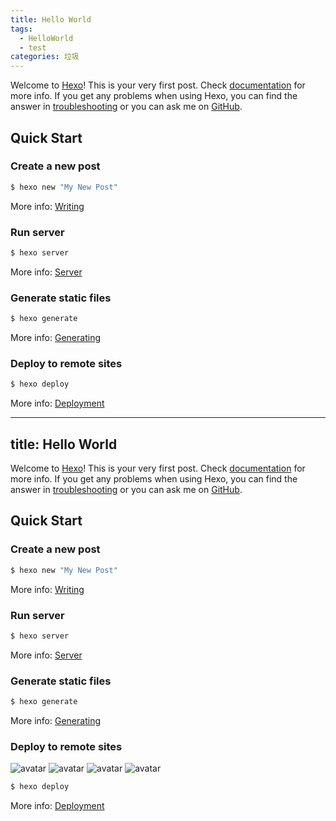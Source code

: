 ```yaml
---
title: Hello World
tags: 
  - HelloWorld
  - test
categories: 垃圾
---
```

Welcome to [Hexo](https://hexo.io/)! This is your very first post. Check [documentation](https://hexo.io/docs/) for more info. If you get any problems when using Hexo, you can find the answer in [troubleshooting](https://hexo.io/docs/troubleshooting.html) or you can ask me on [GitHub](https://github.com/hexojs/hexo/issues).

## Quick Start

### Create a new post

``` bash
$ hexo new "My New Post"
```

More info: [Writing](https://hexo.io/docs/writing.html)

### Run server

``` bash
$ hexo server
```

More info: [Server](https://hexo.io/docs/server.html)

### Generate static files

``` bash
$ hexo generate
```

More info: [Generating](https://hexo.io/docs/generating.html)

### Deploy to remote sites

``` bash
$ hexo deploy
```

More info: [Deployment](https://hexo.io/docs/deployment.html)

---
title: Hello World
---
Welcome to [Hexo](https://hexo.io/)! This is your very first post. Check [documentation](https://hexo.io/docs/) for more info. If you get any problems when using Hexo, you can find the answer in [troubleshooting](https://hexo.io/docs/troubleshooting.html) or you can ask me on [GitHub](https://github.com/hexojs/hexo/issues).

## Quick Start

### Create a new post

``` bash
$ hexo new "My New Post"
```

More info: [Writing](https://hexo.io/docs/writing.html)

### Run server

``` bash
$ hexo server
```

More info: [Server](https://hexo.io/docs/server.html)

### Generate static files

``` bash
$ hexo generate
```

More info: [Generating](https://hexo.io/docs/generating.html)

### Deploy to remote sites

![avatar](http://img1.imgtn.bdimg.com/it/u=2451644579,4009542042&fm=26&gp=0.jpg)
![avatar](http://img1.imgtn.bdimg.com/it/u=2451644579,4009542042&fm=26&gp=0.jpg)
![avatar](http://img1.imgtn.bdimg.com/it/u=2451644579,4009542042&fm=26&gp=0.jpg)
![avatar](http://img1.imgtn.bdimg.com/it/u=2451644579,4009542042&fm=26&gp=0.jpg)

``` bash
$ hexo deploy
```

More info: [Deployment](https://hexo.io/docs/deployment.html)
